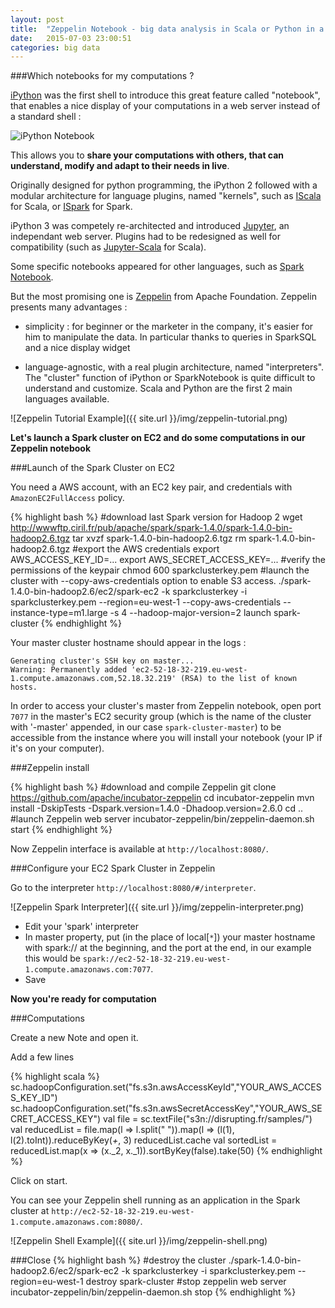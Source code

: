 ```yaml
---
layout: post
title:  "Zeppelin Notebook - big data analysis in Scala or Python in a notebook, and connection to a Spark cluster on EC2"
date:   2015-07-03 23:00:51
categories: big data
---
```


###Which notebooks for my computations ?

[iPython](http://ipython.org/notebook.html) was the first shell to introduce this great feature called "notebook", that enables a nice display of your computations in a web server instead of a standard shell :

![iPython Notebook](http://ipython.org/_images/9_home_fperez_prof_grants_1207-sloan-ipython_proposal_fig_ipython-notebook-specgram.png)

This allows you to **share your computations with others, that can understand, modify and adapt to their needs in live**.

Originally designed for python programming, the iPython 2 followed with a modular architecture for language plugins, named "kernels", such as [IScala](https://github.com/mattpap/IScala) for Scala, or [ISpark](https://github.com/tribbloid/ISpark) for Spark.

iPython 3 was competely re-architected and introduced [Jupyter](https://jupyter.org/), an independant web server. Plugins had to be redesigned as well for compatibility (such as [Jupyter-Scala](https://github.com/alexarchambault/jupyter-scala) for Scala).

Some specific notebooks appeared for other languages, such as [Spark Notebook](https://github.com/andypetrella/spark-notebook).

But the most promising one is [Zeppelin](http://zeppelin.incubator.apache.org/) from Apache Foundation. Zeppelin presents many advantages :

- simplicity : for beginner or the marketer in the company, it's easier for him to manipulate the data. In particular thanks to queries in SparkSQL and a nice display widget

- language-agnostic, with a real plugin architecture, named "interpreters". The "cluster" function of iPython or SparkNotebook is quite difficult to understand and customize. Scala and Python are the first 2 main languages available.

![Zeppelin Tutorial Example]({{ site.url }}/img/zeppelin-tutorial.png)

**Let's launch a Spark cluster on EC2 and do some computations in our Zeppelin notebook**

###Launch of the Spark Cluster on EC2

You need a AWS account, with an EC2 key pair, and credentials with `AmazonEC2FullAccess` policy.

{% highlight bash %}
#download last Spark version for Hadoop 2
wget http://wwwftp.ciril.fr/pub/apache/spark/spark-1.4.0/spark-1.4.0-bin-hadoop2.6.tgz
tar xvzf spark-1.4.0-bin-hadoop2.6.tgz
rm spark-1.4.0-bin-hadoop2.6.tgz
#export the AWS credentials
export AWS_ACCESS_KEY_ID=...
export AWS_SECRET_ACCESS_KEY=...
#verify the permissions of the keypair
chmod 600 sparkclusterkey.pem
#launch the cluster with --copy-aws-credentials option to enable S3 access.
./spark-1.4.0-bin-hadoop2.6/ec2/spark-ec2 -k sparkclusterkey -i sparkclusterkey.pem --region=eu-west-1 --copy-aws-credentials --instance-type=m1.large -s 4 --hadoop-major-version=2 launch spark-cluster
{% endhighlight %}

Your master cluster hostname should appear in the logs :

    Generating cluster's SSH key on master...
    Warning: Permanently added 'ec2-52-18-32-219.eu-west-1.compute.amazonaws.com,52.18.32.219' (RSA) to the list of known hosts.

In order to access your cluster's master from Zeppelin notebook, open port `7077` in the master's EC2 security group (which is the name of the cluster with '-master' appended, in our case `spark-cluster-master`) to be accessible from the instance where you will install your notebook (your IP if it's on your computer).

###Zeppelin install

{% highlight bash %}
#download and compile Zeppelin
git clone https://github.com/apache/incubator-zeppelin
cd incubator-zeppelin
mvn install -DskipTests -Dspark.version=1.4.0 -Dhadoop.version=2.6.0
cd ..
#launch Zeppelin web server
incubator-zeppelin/bin/zeppelin-daemon.sh start
{% endhighlight %}

Now Zeppelin interface is available at `http://localhost:8080/`.

###Configure your EC2 Spark Cluster in Zeppelin

Go to the interpreter `http://localhost:8080/#/interpreter`.

![Zeppelin Spark Interpreter]({{ site.url }}/img/zeppelin-interpreter.png)

- Edit your 'spark' interpreter
- In master property, put (in the place of local[`*`]) your master hostname with spark:// at the beginning, and the port at the end, in our example this would be `spark://ec2-52-18-32-219.eu-west-1.compute.amazonaws.com:7077`.
- Save

**Now you're ready for computation**

###Computations

Create a new Note and open it.

Add a few lines

{% highlight scala %}
sc.hadoopConfiguration.set("fs.s3n.awsAccessKeyId","YOUR_AWS_ACCESS_KEY_ID")
sc.hadoopConfiguration.set("fs.s3n.awsSecretAccessKey","YOUR_AWS_SECRET_ACCESS_KEY")
val file = sc.textFile("s3n://disrupting.fr/samples/")
val reducedList = file.map(l => l.split(" ")).map(l => (l(1), l(2).toInt)).reduceByKey(_+_, 3)
reducedList.cache
val sortedList = reducedList.map(x => (x._2, x._1)).sortByKey(false).take(50)
{% endhighlight %}

Click on start.

You can see your Zeppelin shell running as an application in the Spark cluster at `http://ec2-52-18-32-219.eu-west-1.compute.amazonaws.com:8080/`.

![Zeppelin Shell Example]({{ site.url }}/img/zeppelin-shell.png)

###Close
{% highlight bash %}
#destroy the cluster
./spark-1.4.0-bin-hadoop2.6/ec2/spark-ec2 -k sparkclusterkey -i sparkclusterkey.pem --region=eu-west-1 destroy spark-cluster
#stop zeppelin web server
incubator-zeppelin/bin/zeppelin-daemon.sh stop
{% endhighlight %}
